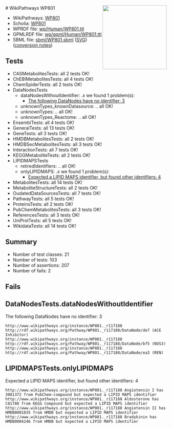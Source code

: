 <img style="float: right; width: 200px" src="../logo.png" />
# WikiPathways WP801

* WikiPathways: [WP801](https://identifiers.org/wikipathways:WP801)
* Scholia: [WP801](https://scholia.toolforge.org/wikipathways/WP801)
* WPRDF file: [wp/Human/WP801.ttl](../wp/Human/WP801.ttl)
* GPMLRDF file: [wp/gpml/Human/WP801.ttl](../wp/gpml/Human/WP801.ttl)
* SBML file: [sbml/WP801.sbml](../sbml/WP801.sbml) ([SVG](../sbml/WP801.svg)) ([conversion notes](../sbml/WP801.txt))

## Tests
* CASMetabolitesTests: all 2 tests OK!
* ChEBIMetabolitesTests: all 4 tests OK!
* ChemSpiderTests: all 2 tests OK!
* DataNodesTests
    * dataNodesWithoutIdentifier: .x we found 1 problem(s):
        * [The following DataNodes have no identifier: 3](#d2d32fa2)
    * unknownTypes_knownDatasource: .. all OK!
    * unknownTypes: .. all OK!
    * unknownTypes_Reactome: .. all OK!
* EnsemblTests: all 4 tests OK!
* GeneralTests: all 13 tests OK!
* GeneTests: all 3 tests OK!
* HMDBMetabolitesTests: all 2 tests OK!
* HMDBSecMetabolitesTests: all 3 tests OK!
* InteractionTests: all 7 tests OK!
* KEGGMetaboliteTests: all 2 tests OK!
* LIPIDMAPSTests
    * retiredIdentifiers: .. all OK!
    * onlyLIPIDMAPS: .x we found 1 problem(s):
        * [Expected a LIPID MAPS identifier, but found other identifiers: 4](#48cc60bb)
* MetabolitesTests: all 14 tests OK!
* MetaboliteStructureTests: all 2 tests OK!
* OudatedDataSourcesTests: all 7 tests OK!
* PathwayTests: all 5 tests OK!
* ProteinsTests: all 2 tests OK!
* PubChemMetabolitesTests: all 3 tests OK!
* ReferencesTests: all 3 tests OK!
* UniProtTests: all 5 tests OK!
* WikidataTests: all 14 tests OK!


## Summary

* Number of test classes: 21
* Number of tests: 103
* Number of assertions: 207
* Number of fails: 2

## Fails

<a name="d2d32fa2" />

## DataNodesTests.dataNodesWithoutIdentifier

The following DataNodes have no identifier: 3
```
http://www.wikipathways.org/instance/WP801._r117188 http://rdf.wikipathways.org/Pathway/WP801._r117188/DataNode/de7 (ACE Inhibitor)
http://www.wikipathways.org/instance/WP801._r117188 http://rdf.wikipathways.org/Pathway/WP801._r117188/DataNode/bf5 (NOS3)
http://www.wikipathways.org/instance/WP801._r117188 http://rdf.wikipathways.org/Pathway/WP801._r117188/DataNode/ea3 (REN)
```

<a name="48cc60bb" />

## LIPIDMAPSTests.onlyLIPIDMAPS

Expected a LIPID MAPS identifier, but found other identifiers: 4
```
http://www.wikipathways.org/instance/WP801._r117188 Angiotensin I has 3081372 from PubChem-compound but expected a LIPID MAPS identifier
http://www.wikipathways.org/instance/WP801._r117188 Aldosterone has C01780 from KEGG Compound but expected a LIPID MAPS identifier
http://www.wikipathways.org/instance/WP801._r117188 Angiotensin II has HMDB0001035 from HMDB but expected a LIPID MAPS identifier
http://www.wikipathways.org/instance/WP801._r117188 Bradykinin has HMDB0004246 from HMDB but expected a LIPID MAPS identifier
```

